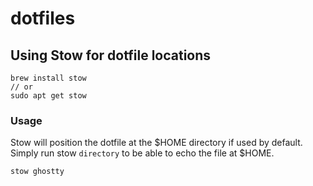 # dotfiles

## Using Stow for dotfile locations

```Installation
brew install stow
// or
sudo apt get stow
```

### Usage
Stow will position the dotfile at the $HOME directory if used by default. Simply
run stow `directory` to be able to echo the file at $HOME.

```
stow ghostty
```

